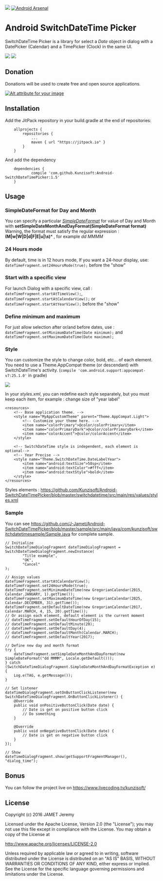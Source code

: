 [![](https://jitpack.io/v/Kunzisoft/Android-SwitchDateTimePicker.svg)](https://jitpack.io/#Kunzisoft/Android-SwitchDateTimePicker) [![Android Arsenal](https://img.shields.io/badge/Android%20Arsenal-SwitchDateTimePicker-blue.svg?style=flat)](http://android-arsenal.com/details/1/4513)

# Android SwitchDateTime Picker

SwitchDateTime Picker is a library for select a *Date* object in dialog with a DatePicker (Calendar) and a TimePicker (Clock) in the same UI.

<img src="https://raw.githubusercontent.com/Kunzisoft/Android-SwitchDateTimePicker/master/art/demo1.gif">

<img src="https://raw.githubusercontent.com/Kunzisoft/Android-SwitchDateTimePicker/master/art/demo2.gif">

## Donation

Donations will be used to create free and open source applications.

[![Alt attribute for your image](https://lh3.googleusercontent.com/d1aTMwN6NMJmcMdsz24h_J4JmH5aZ9lhbJdZWQ3VFne3VZxiUVPrYZ41qm1Zig2ha4lU4Wg_BSAE_w=w1920-h1200-no "")](https://youtube.streamlabs.com/UC_U4icXPFfgKo4IDSTSzBEQ "Kunzisoft Donation")

## Installation
Add the JitPack repository in your build.gradle at the end of repositories:
```
	allprojects {
		repositories {
			...
			maven { url "https://jitpack.io" }
		}
	}
```
And add the dependency
```
	dependencies {
	        compile 'com.github.Kunzisoft:Android-SwitchDateTimePicker:1.5'
	}
```

## Usage

### SimpleDateFormat for Day and Month
You can specify a particular [*SimpleDateFormat*](https://docs.oracle.com/javase/7/docs/api/java/text/SimpleDateFormat.html) for value of Day and Month with **setSimpleDateMonthAndDayFormat(SimpleDateFormat format)**
Warning, the format must satisfy the regular expression : **(M|w|W|D|d|F|E|u|\s)***
, for example *dd MMMM*

### 24 Hours mode
By default, time is in 12 hours mode, If you want a 24-hour display, use:
`dateTimeFragment.set24HoursMode(true);`
before the "show"

### Start with a specific view
For launch Dialog with a specific view, call :
`dateTimeFragment.startAtTimeView();`, `dateTimeFragment.startAtCalendarView();` or `dateTimeFragment.startAtYearView();`
before the "show"

### Define minimum and maximum
For just allow selection after or/and before dates, use :
`dateTimeFragment.setMinimumDateTime(Date minimum);`
and
`dateTimeFragment.setMaximumDateTime(Date maximum);`

### Style
You can customize the style to change color, bold, etc... of each element.
You need to use a Theme.AppCompat theme (or descendant) with SwitchDateTime's activity. (`compile 'com.android.support:appcompat-v7:25.1.0'` in gradle)

<img src="https://raw.githubusercontent.com/Kunzisoft/Android-SwitchDateTimePicker/master/art/screen1.jpg">

In your *styles.xml*, you can redefine each style separately, but you must keep each item, for example : change size of "year label"
```
<resources>
    <!-- Base application theme. -->
    <style name="MyAppCustomTheme" parent="Theme.AppCompat.Light">
        <!-- Customize your theme here. -->
        <item name="colorPrimary">@color/colorPrimary</item>
        <item name="colorPrimaryDark">@color/colorPrimaryDark</item>
        <item name="colorAccent">@color/colorAccent</item>
    </style>

    <!-- SwitchDateTime style is independent, each element is optional-->
    <!-- Year Precise -->
    <style name="Theme.SwitchDateTime.DateLabelYear">
        <item name="android:textSize">58sp</item>
        <item name="android:textColor">#fff</item>
        <item name="android:textStyle">bold</item>
    </style>
</resources>

```
Styles elements : https://github.com/Kunzisoft/Android-SwitchDateTimePicker/blob/master/switchdatetime/src/main/res/values/styles.xml

### Sample
You can see
https://github.com/J-Jamet/Android-SwitchDateTimePicker/blob/master/sample/src/main/java/com/kunzisoft/switchdatetimesample/Sample.java
for complete sample.
```
// Initialize
SwitchDateTimeDialogFragment dateTimeDialogFragment = SwitchDateTimeDialogFragment.newInstance(
        "Title example",
        "OK",
        "Cancel"
);

// Assign values
dateTimeFragment.startAtCalendarView();
dateTimeFragment.set24HoursMode(true);
dateTimeFragment.setMinimumDateTime(new GregorianCalendar(2015, Calendar.JANUARY, 1).getTime());
dateTimeFragment.setMaximumDateTime(new GregorianCalendar(2025, Calendar.DECEMBER, 31).getTime());
dateTimeFragment.setDefaultDateTime(new GregorianCalendar(2017, Calendar.MARCH, 4, 15, 20).getTime());
// Or assign each element, default element is the current moment
// dateTimeFragment.setDefaultHourOfDay(15);
// dateTimeFragment.setDefaultMinute(20);
// dateTimeFragment.setDefaultDay(4);
// dateTimeFragment.setDefaultMonth(Calendar.MARCH);
// dateTimeFragment.setDefaultYear(2017);

// Define new day and month format
try {
    dateTimeFragment.setSimpleDateMonthAndDayFormat(new SimpleDateFormat("dd MMMM", Locale.getDefault()));
} catch (SwitchDateTimeDialogFragment.SimpleDateMonthAndDayFormatException e) {
    Log.e(TAG, e.getMessage());
}

// Set listener
dateTimeDialogFragment.setOnButtonClickListener(new SwitchDateTimeDialogFragment.OnButtonClickListener() {
    @Override
    public void onPositiveButtonClick(Date date) {
        // Date is get on positive button click
        // Do something
    }

    @Override
    public void onNegativeButtonClick(Date date) {
        // Date is get on negative button click
    }
});

// Show
dateTimeDialogFragment.show(getSupportFragmentManager(), "dialog_time");
```
## Bonus
You can follow the project live on https://www.livecoding.tv/kunzisoft/

## License

Copyright (c) 2016 JAMET Jeremy

Licensed under the Apache License, Version 2.0 (the "License");
you may not use this file except in compliance with the License.
You may obtain a copy of the License at

http://www.apache.org/licenses/LICENSE-2.0

Unless required by applicable law or agreed to in writing, software
distributed under the License is distributed on an "AS IS" BASIS,
WITHOUT WARRANTIES OR CONDITIONS OF ANY KIND, either express or implied.
See the License for the specific language governing permissions and
limitations under the License.
